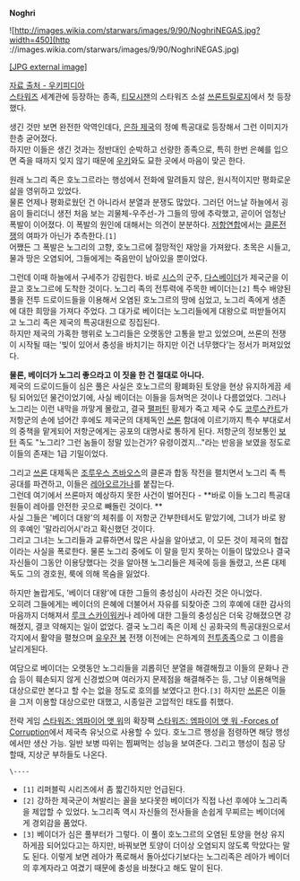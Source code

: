 **Noghri**

![http://images.wikia.com/starwars/images/9/90/NoghriNEGAS.jpg?width=450](http
://images.wikia.com/starwars/images/9/90/NoghriNEGAS.jpg)

[[JPG external
image]](http://images.wikia.com/starwars/images/9/90/NoghriNEGAS.jpg)

[자료 출처 - 우키피디아](http://starwars.wikia.com/wiki/Noghri)  
[스타워즈](%EC%8A%A4%ED%83%80%EC%9B%8C%EC%A6%88.md) 세계관에 등장하는 종족, [티모시잰](%ED%8B%B0%EB%AA%A8%EC%8B%9C%20%EC%9E%B0.md)의 스타워즈 소설 [쓰론트릴로지](%EC%93%B0%EB%A1%A0%20%ED%8A%B8%EB%A6%B4%EB%A1%9C%EC%A7%80.md)에서 첫
등장했다.

생긴 것만 보면 완전한 악역인데다, [은하 제국](%EC%9D%80%ED%95%98%20%EC%A0%9C%EA%B5%AD.md)의 정예
특공대로 등장해서 그런 이미지가 한층 굳어졌다.  
하지만 이들은 생긴 것과는 정반대인 순박하고 선량한 종족으로, 특히 한번 은혜를 입으면 죽을 때까지 잊지 않기 때문에
[우키](%EC%9A%B0%ED%82%A4.md)와도 묘한 곳에서 마음이 맞곤 한다.

원래 노그리 족은 호노그르라는 행성에서 전화에 말려들지 않은, 원시적이지만 평화로운 삶을 영위하고 있었다.  
물론 언제나 평화로웠던 건 아니라서 분열과 분쟁도 많았다. 그러던 어느날 하늘에서 굉음이 들리더니 생전 처음 보는 괴물체-우주선-가 그들의
땅에 추락했고, 곧이어 엄청난 폭발이 이어졌다. 이 폭발의 원인에 대해서는 의견이 분분하다. [저항연합](%EC%A0%80%ED%95%AD%20%EC%97%B0%ED%95%A9.md)에서는
[클론전쟁](%ED%81%B4%EB%A1%A0%EC%A0%84%EC%9F%81.md)의 여파가 아닌가 추측한다.`[1]`  
어쨌든 그 폭발은 노그리의 고향, 호노그르에 절망적인 재앙을 가져왔다. 초목은 시들고, 물과 땅은 오염되어, 그들에게는 죽음만이 남아있을
뿐이었다.

그런데 이때 하늘에서 구세주가 강림한다. 바로 [시스](%EC%8B%9C%EC%8A%A4.md)의 군주, [다스베이더](%EB%8B%A4%EC%8A%A4%20%EB%B2%A0%EC%9D%B4%EB%8D%94.md)가 제국군을 이끌고 호노그르에
도착한 것이다. 노그리 족의 전투력에 주목한 베이더는`[2]` 특수 배양된 풀을 전투 드로이드들을 이용해서 오염된 호노그르의 땅에 심었고,
노그리 족에게 생존에 대한 희망을 가져다 주었다. 그 대가로 베이더는 노그리들에게 대왕으로 떠받들어지고 노그리 족은 제국의 특공대원으로
징집된다.  
하지만 제국의 가혹한 행위로 노그리들은 오랫동안 고통을 받고 있었으며, 쓰론의 전쟁이 시작될 때는 '빚이 있어서 충성을 바치기는 하지만 이건
너무했다'는 정서가 퍼져있었다.

**물론, 베이더가 노그리 좋으라고 이 짓을 한 건 절대로 아니다.**   
제국의 드로이드들이 심은 풀은 사실은 호노그르의 황폐화된 토양을 현상 유지하게끔 세팅 되어있던 물건이었기에, 사실 베이더는 이들을 등쳐먹은
것이나 다름없었다. 그러나 노그리는 이런 내막을 까맣게 몰랐고, 결국
[팰퍼틴](%ED%8C%B0%ED%8D%BC%ED%8B%B4.md) 황제가 죽고 제국 수도
[코루스칸트](%EC%BD%94%EB%A3%A8%EC%8A%A4%EC%B9%B8%ED%8A%B8.md)가 저항군의 손에 넘어간 후에도
제국군의 대제독인 [쓰론](%EC%93%B0%EB%A1%A0.md) 함대에 이르기까지 특수 부대로서의 중책을 맡게되어 저항군에게는
공포의 대명사로 통하게 된다. 저항군의 정보통인 [보탄](%EB%B3%B4%ED%83%84.md) 족도 "노그리? 그런 놈들이 정말
있는건가? 유령이겠지..."라는 반응을 보였을 정도로 이들의 존재는 1급 기밀이었다.

그리고 [쓰론](%EC%93%B0%EB%A1%A0.md) 대제독은 [조루우스 츠바오스](%EC%A1%B0%EB%A3%A8%EC%9A%B0%EC%8A%A4%20%EC%B8%A0%EB%B0%94%EC%98%A4%EC%8A%A4.md)의 클론과 합동 작전을 펼치면서 노그리
족 특공대를 파견하고, 이들은 [레아오르가나](%EB%A0%88%EC%95%84%20%EC%98%A4%EB%A5%B4%EA%B0%80%EB%82%98.md)를 붙잡는다.  
그런데 여기에서 쓰론마저 예상하지 못한 사건이 벌어진다 - **바로 이들 노그리 특공대원들이 레아를 안전한 곳으로 빼돌린 것이다. **  
사실 그들은 '베이더 대왕'의 체취를 이 저항군 간부한테서도 맡았기에, 그녀가 바로 왕의 후예인 '말라리어시'라고 확신했던 것이다.  
그리고 그녀는 노그리들과 교류하면서 많은 사실을 알아냈고, 이 모든 것이 제국의 협잡이라는 사실을 폭로한다. 물론 노그리 중에도 이 말을
믿지 못하는 이들이 많았으나 결국 자신들이 그동안 이용당했다는 것을 알아챈 노그리들은 제국에 등을 돌렸고, 쓰론 대제독도 그의 경호원, 룩에
의해 목숨을 잃었다.

하지만 놀랍게도, '베이더 대왕'에 대한 그들의 충성심이 사라진 것은 아니었다.  
오히려 그들에게는 베이더의 은혜에 더불어서 자유를 되찾아준 그의 후예에 대한 감사의 마음까지 더해져서 [루크 스카이워커](%EB%A3%A8%ED%81%AC%20%EC%8A%A4%EC%B9%B4%EC%9D%B4%EC%9B%8C%EC%BB%A4.md)나 레아에 대한 그들의
충성심은 더욱 강해졌으면 강해졌지, 결코 약해지는 일이 없었다. 결국 노그리 족은 이제 신 공화국의 특공대원으로서 각지에서 활약을 펼쳤으며
[유우잔 봉](%EC%9C%A0%EC%9A%B0%EC%9E%94%20%EB%B4%89.md) 전쟁 이전에는 은하계의
[전투종족](%EC%A0%84%ED%88%AC%EC%A2%85%EC%A1%B1.md)으로 그 이름을 날리게된다.

여담으로 베이더는 오랫동안 노그리들을 괴롭히던 분열을 해결해줬고 이들의 문화나 관습 등이 훼손되지 않게 신경썼으며 여러가지 문제점을
해결해주는 등, 그냥 이용해먹을 대상으로만 본다고 할 수는 없을 정도로 호의를 보였다고 한다.`[3]` 하지만
[쓰론](%EC%93%B0%EB%A1%A0.md)은 이들을 그저 이용할 대상으로만 대했고, 시종일관 고압적인 태도를 취했다.

전략 게임 [스타워즈: 엠파이어 앳 워](%EC%8A%A4%ED%83%80%EC%9B%8C%EC%A6%88%3A%20%EC%97%A0%ED%8C%8C%EC%9D%B4%EC%96%B4%20%EC%95%B3%20%EC%9B%8C.md)의 확장팩 [스타워즈: 엠파이어 앳 워 -Forces of Corruption](%EC%8A%A4%ED%83%80%EC%9B%8C%EC%A6%88%3A%20%EC%97%A0%ED%8C%8C%EC%9D%B4%EC%96%B4%20%EC%95%B3%20%EC%9B%8C%20-%20Forces%20of%20Corruption.md)에서 제국측 유닛으로 사용할 수 있다. 호노그르 행성을 점령하면 해당 행성에서만 생산 가능. 일반 보병 따위는 찜쪄먹는 성능을
보여준다. 그리고 행성이 침공 당할때, 지상군 부하들도 나온다.

`\----`

  * `[1]` 리퍼블릭 시리즈에서 좀 짧긴하지만 언급된다.
  * `[2]` 강하한 제국군이 쳐발리는 꼴을 보다못한 베이더가 직접 나선 후에야 노그리족을 제압할 수 있었다. 노그리족 역시 자신들의 전사들을 손쉽게 무찌르는 베이더에게 경외감을 품었다.
  * `[3]` 베이더가 심은 풀부터가 그렇다. 이 풀이 호노그르의 오염된 토양을 현상 유지하게끔 되어있다고는 하지만, 바꿔보면 토양이 더이상 오염되지 않도록 막았다는 말도 된다. 이렇게 보면 레아가 폭로해서 돌아섰다기보다는 노그리족은 레아가 베이더의 후계자라고 여겼기 때문에 충성을 바쳤다고 해도 말이 된다.

